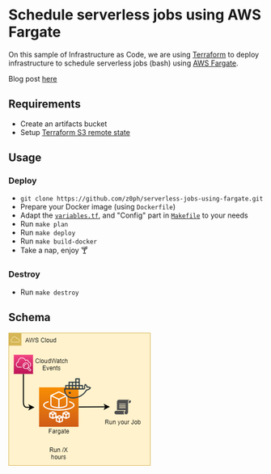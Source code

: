 # Schedule serverless jobs using AWS Fargate

On this sample of Infrastructure as Code, we are using [Terraform](https://www.terraform.io/) to deploy infrastructure to schedule serverless jobs (bash) using [AWS Fargate](https://aws.amazon.com/fargate/?nc1=h_ls).

Blog post [here](https://zoph.me/posts/2019-09-22-serverless-jobs-scheduling-using-aws-fargate/)

## Requirements

- Create an artifacts bucket
- Setup [Terraform S3 remote state](https://www.terraform.io/docs/backends/index.html)

## Usage

### Deploy

- `git clone https://github.com/z0ph/serverless-jobs-using-fargate.git`
- Prepare your Docker image (using `Dockerfile`)
- Adapt the [`variables.tf`](tf-fargate/variables.tf), and "Config" part in [`Makefile`](Makefile) to your needs
- Run `make plan`
- Run `make deploy`
- Run `make build-docker`
- Take a nap, enjoy :cocktail:

### Destroy

- Run `make destroy`

## Schema

![Schema](./assets/schema-fargate.png)

